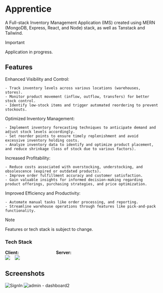 # Apprentice

A Full-stack Inventory Management Application (IMS) created using MERN (MongoDB, Express, React, and Node) stack, as well as Tanstack and Tailwind.

> [!Important]
>
> Application in progress.

## Features

Enhanced Visibility and Control:

    - Track inventory levels across various locations (warehouses, stores).
    - Monitor product movement (inflow, outflow, transfers) for better stock control.
    - Identify low-stock items and trigger automated reordering to prevent stockouts.

Optimized Inventory Management:

    - Implement inventory forecasting techniques to anticipate demand and adjust stock levels accordingly.
    - Set reorder points to ensure timely replenishment and avoid excessive inventory holding costs.
    - Analyze inventory data to identify and optimize product placement, and reduce shrinkage (loss of stock due to various factors).

Increased Profitability:

    - Reduce costs associated with overstocking, understocking, and obsolescence (expired or outdated products).
    - Improve order fulfillment accuracy and customer satisfaction.
    - Gain valuable insights for informed decision-making regarding product offerings, purchasing strategies, and price optimization.

Improved Efficiency and Productivity:

    - Automate manual tasks like order processing, and reporting.
    - Streamline warehouse operations through features like pick-and-pack functionality.

> [!Note]
>
> Features or tech stack is subject to change.

### Tech Stack

**Client:** &nbsp;&nbsp;&nbsp;&nbsp;&nbsp;&nbsp;&nbsp;&nbsp;&nbsp;&nbsp;&nbsp;&nbsp;&nbsp;&nbsp;&nbsp;&nbsp;&nbsp;&nbsp;&nbsp;&nbsp;&nbsp;&nbsp;&nbsp; &nbsp;&nbsp;&nbsp;&nbsp;&nbsp; **Server:** <br />
![](https://skillicons.dev/icons?i=react,tailwind) &nbsp;&nbsp; ![](https://skillicons.dev/icons?i=typescript,nodejs,express,mongodb)

## Screenshots

![SignIn](https://github.com/leenrd/Apprentice/assets/103997539/cd993aa3-aa38-4658-a469-dcfe71be7e68)
![admin - dashboard2](https://github.com/leenrd/Apprentice/assets/103997539/e258d9fa-48f9-4858-95c0-e4ecb8844684)
